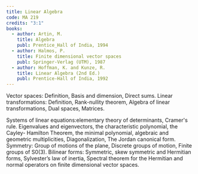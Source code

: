 ```yaml
---
title: Linear Algebra
code: MA 219
credits: "3:1"
books:
  - author: Artin, M.  
    title: Algebra
    publ: Prentice_Hall of India, 1994
  - author: Halmos, P.
    title: Finite dimensional vector spaces
    publ: Springer-Verlag (UTM), 1987
  - author: Hoffman, K. and Kunze, R.
    title: Linear Algebra (2nd Ed.)
    publ: Prentice-Hall of India, 1992
---
```

Vector spaces: Definition, Basis and dimension, Direct sums.
Linear transformations: Definition, Rank-nullity theorem, Algebra of linear
transformations, Dual spaces, Matrices.

Systems of linear equations:elementary theory of determinants, Cramer's rule.
Eigenvalues and eigenvectors, the characteristic polynomial, the Cayley-
Hamilton Theorem, the minimal polynomial, algebraic and geometric
multiplicities, Diagonalization, The Jordan canonical form.
Symmetry: Group of motions of the plane, Discrete groups of motion, Finite
groups of S0(3).
Bilinear forms: Symmetric, skew symmetric and Hermitian forms, Sylvester’s law
of inertia, Spectral theorem for the Hermitian and normal operators on finite
dimensional vector spaces.
 
